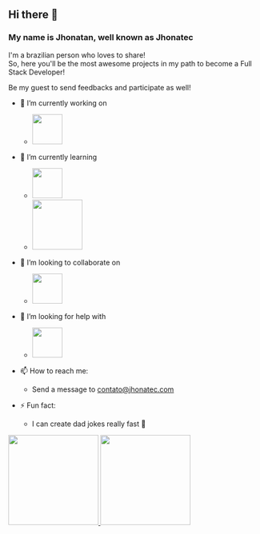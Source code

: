 ## Hi there 👋
### My name is Jhonatan, well known as Jhonatec

I'm a brazilian person who loves to share! <br/>
So, here you'll be the most awesome projects in my path to become a Full Stack Developer!

Be my guest to send feedbacks and participate as well!

- 🔭 I’m currently working on
  -  <img src="https://cdn.jsdelivr.net/gh/devicons/devicon/icons/react/react-original-wordmark.svg" width="60px" />
- 🌱 I’m currently learning  
  - <img src="https://cdn.jsdelivr.net/gh/devicons/devicon/icons/typescript/typescript-original.svg" width="60px" />
  - <img src="https://cdn.jsdelivr.net/gh/devicons/devicon/icons/amazonwebservices/amazonwebservices-plain-wordmark.svg" width="100px" />
- 👯 I’m looking to collaborate on 
  - <img src="https://cdn.jsdelivr.net/gh/devicons/devicon/icons/mongodb/mongodb-plain-wordmark.svg" width="60px" />
- 🤔 I’m looking for help with 
  - <img src="https://cdn.jsdelivr.net/gh/devicons/devicon/icons/threejs/threejs-original-wordmark.svg" width="60px" /> 
  
- 📫 How to reach me: 
  - Send a message to contato@jhonatec.com
- ⚡ Fun fact: 
  - I can create dad jokes really fast 🥷

<div>
<a href="https://github.com/jhonatec-dev">
<img height="180em" src="https://github-readme-stats.vercel.app/api/top-langs/?username=jhonatec-dev&layout=compact&langs_count=7&theme=github_dark"/>
<img height="180em" src="https://github-readme-stats.vercel.app/api?username=jhonatec-dev&show_icons=true&theme=github_dark&include_all_commits=true&count_private=true"/>
</div>
